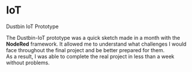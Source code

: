 # IoT
Dustbin IoT Prototype

The Dustbin-IoT prototype was a quick sketch made in a month with the **NodeRed** framework. It allowed me to understand what challenges I would face throughout the final project and be better prepared for them. <br>
As a result, I was able to complete the real project in less than a week without problems.
